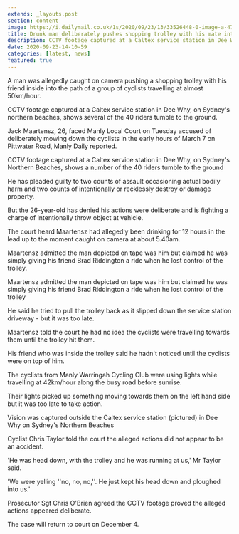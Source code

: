 ```yaml
---
extends: _layouts.post
section: content
image: https://i.dailymail.co.uk/1s/2020/09/23/13/33526448-0-image-a-47_1600865484972.jpg 
title: Drunk man deliberately pushes shopping trolley with his mate into 40 cyclists in Dee Why, Sydney 
description: CCTV footage captured at a Caltex service station in Dee Why, on Sydneys Northern Beaches, shows a number of the 40 riders tumble to the ground. 
date: 2020-09-23-14-10-59 
categories: [latest, news] 
featured: true 
--- 
```

A man was allegedly caught on camera pushing a shopping trolley with his friend inside into the path of a group of cyclists travelling at almost 50km/hour.

CCTV footage captured at a Caltex service station in Dee Why, on Sydney's northern beaches, shows several of the 40 riders tumble to the ground. 

Jack Maartensz, 26, faced Manly Local Court on Tuesday accused of deliberately mowing down the cyclists in the early hours of March 7 on Pittwater Road, Manly Daily reported. 

CCTV footage captured at a Caltex service station in Dee Why, on Sydney's Northern Beaches, shows a number of the 40 riders tumble to the ground 

He has pleaded guilty to two counts of assault occasioning actual bodily harm and two counts of intentionally or recklessly destroy or damage property. 

But the 26-year-old has denied his actions were deliberate and is fighting a charge of intentionally throw object at vehicle. 

The court heard Maartensz had allegedly been drinking for 12 hours in the lead up to the moment caught on camera at about 5.40am.

Maartensz admitted the man depicted on tape was him but claimed he was simply giving his friend Brad Riddington a ride when he lost control of the trolley.

Maartensz admitted the man depicted on tape was him but claimed he was simply giving his friend Brad Riddington a ride when he lost control of the trolley 

He said he tried to pull the trolley back as it slipped down the service station driveway - but it was too late.   

Maartensz told the court he had no idea the cyclists were travelling towards them until the trolley hit them.  

His friend who was inside the trolley said he hadn't noticed until the cyclists were on top of him. 

The cyclists from Manly Warringah Cycling Club were using lights while travelling at 42km/hour along the busy road before sunrise.

Their lights picked up something moving towards them on the left hand side but it was too late to take action.

Vision was captured outside the Caltex service station (pictured) in Dee Why on Sydney's Northern Beaches

Cyclist Chris Taylor told the court the alleged actions did not appear to be an accident. 

'He was head down, with the trolley and he was running at us,' Mr Taylor said.

'We were yelling ''no, no, no,''. He just kept his head down and ploughed into us.'  

Prosecutor Sgt Chris O'Brien agreed the CCTV footage proved the alleged actions appeared deliberate.

The case will return to court on December 4.  

